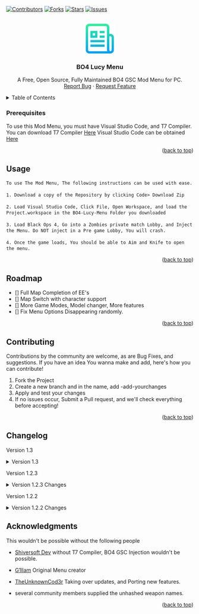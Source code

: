 <div id="top"></div>

[![Contributors][contributors-shield]][contributors-url]
[![Forks][forks-shield]][forks-url]
[![Stars][stars-shield]][stars-url]
[![Issues][issues-shield]][issues-url]



<!-- PROJECT LOGO -->
<br />
<div align="center">
  <a href="https://github.com/TheUnknownCod3r/BO4-Lucy-Menu">
    <img src="images/logo.png" alt="Logo" width="80" height="80">
  </a>

  <h3 align="center">BO4 Lucy Menu</h3>

  <p align="center">
	A Free, Open Source, Fully Maintained BO4 GSC Mod Menu for PC.
    <br />
    <a href="https://github.com/TheUnknownCod3r/BO4-Lucy-Menu/issues">Report Bug</a>
    ·
    <a href="https://github.com/TheUnknownCod3r/BO4-Lucy-Menu/issues">Request Feature</a>
  </p>
</div>



<!-- TABLE OF CONTENTS -->
<details>
  <summary>Table of Contents</summary>
  <ol>
    <li><a href="#prerequisites">Prerequisites</a></li>
    <li><a href="#usage">Usage</a></li>
    <li><a href="#roadmap">Roadmap</a></li>
    <li><a href="#contributing">Contributing</a></li>
	  <li><a href="#changelog">Changelog</a></li>
    <li><a href="#acknowledgments">Acknowledgments</a></li>
  </ol>
</details>




### Prerequisites

To use this Mod Menu, you must have Visual Studio Code, and T7 Compiler.
You can download T7 Compiler [Here](https://www.github.com/shiversoftdev/t7-compiler/releases/)
Visual Studio Code can be obtained [Here](https://code.visualstudio.com/)

<p align="right">(<a href="#top">back to top</a>)</p>



<!-- USAGE EXAMPLES -->
## Usage
	To use The Mod Menu, The following instructions can be used with ease. 
	
	1. Download a copy of the Repository by clicking Code> Download Zip
	
	2. Load Visual Studio Code, Click File, Open Workspace, and load the Project.workspace in the BO4-Lucy-Menu Folder you downloaded
	
	3. Load Black Ops 4, Go into a Zombies private match Lobby, and Inject the Menu. Do NOT inject in a Pre game Lobby, You will crash.
	
	4. Once the game loads, You should be able to Aim and Knife to open the menu. 

<p align="right">(<a href="#top">back to top</a>)</p>



<!-- ROADMAP -->
## Roadmap

- [] Full Map Completion of EE's
- [] Map Switch with character support
- [] More Game Modes, Model changer, More features
- [] Fix Menu Options Disappearing randomly.


<p align="right">(<a href="#top">back to top</a>)</p>



<!-- CONTRIBUTING -->
## Contributing

Contributions by the community are welcome, as are Bug Fixes, and suggestions. If you have an idea You wanna make and add, here's how you can contribute!

1. Fork the Project
2. Create a new branch and in the name, add -add-yourchanges
3. Apply and test your changes
4. If no issues occur, Submit a Pull request, and we'll check everything before accepting!

<p align="right">(<a href="#top">back to top</a>)</p>

## Changelog

Version 1.3
<details>
	<summary>
		Version 1.3
	</summary>
	
	- Added Gun Game and All The Weapons
	- Fixed a Rank up issue
	- Fixed a UI error with Open All Doors / Debris
	- Altered credits to reflect new Developer
	- Finished Elixir Menu
	- Started Map Specific Weapons
</details>

Version 1.2.3
<details>
	<summary>
		Version 1.2.3 Changes
	</summary>
	
	- Started Elixir Menu
	- Cleaned up Functions and Revamped Menu Struct
	- Added Map Selection and Teleport Menu
</details>

Version 1.2.2
<details>
	<summary>
		Version 1.2.2 Changes
	</summary>
	
	- Fix Weapons Menu
	- Fix Score Menu erroring on selection
	- Remove IX Limitation
	- Added PAP Effects Menu
</details>


<!-- ACKNOWLEDGMENTS -->
## Acknowledgments

This wouldn't be possible without the following people

* [Shiversoft Dev](https://www.github.com/shiversoftdev/T7-compiler)
	without T7 Compiler, BO4 GSC Injection wouldn't be possible.

* [G1llam](https://www.github.com/G1llam/)
	Original Menu creator

* [TheUnknownCod3r](https://www.github.com/TheUnknownCod3r/)
	Taking over updates, and Porting new features.
	
* several community members supplied the unhashed weapon names. 

<p align="right">(<a href="#top">back to top</a>)</p>



<!-- MARKDOWN LINKS & IMAGES -->
<!-- https://www.markdownguide.org/basic-syntax/#reference-style-links -->
[contributors-shield]: https://img.shields.io/github/contributors/TheUnknownCod3r/BO4-Lucy-Menu.svg?style=for-the-badge
[contributors-url]: https://github.com/TheUnknownCod3r/BO4-Lucy-Menu/graphs/contributors
[forks-shield]: https://img.shields.io/github/forks/TheUnknownCod3r/BO4-Lucy-Menu.svg?style=for-the-badge
[forks-url]: https://github.com/TheUnknownCod3r/BO4-Lucy-Menu/network/members
[stars-shield]: https://img.shields.io/github/stars/TheUnknownCod3r/BO4-Lucy-Menu.svg?style=for-the-badge
[stars-url]: https://github.com/TheUnknownCod3r/BO4-Lucy-Menu/stargazers
[issues-shield]: https://img.shields.io/github/issues/TheUnknownCod3r/BO4-Lucy-Menu.svg?style=for-the-badge
[issues-url]: https://github.com/TheUnknownCod3r/BO4-Lucy-Menu/issues
[license-shield]: https://img.shields.io/github/license/TheUnknownCod3r/BO4-Lucy-Menu.svg?style=for-the-badge
[license-url]: https://github.com/TheUnknownCod3r/BO4-Lucy-Menu/blob/master/LICENSE.txt
